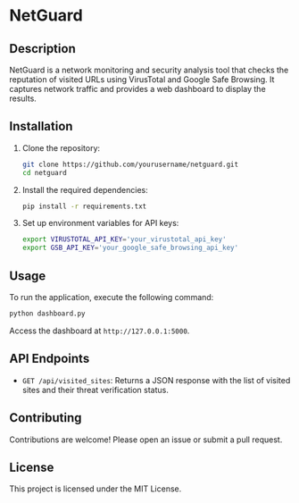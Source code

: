 # NetGuard

## Description
NetGuard is a network monitoring and security analysis tool that checks the reputation of visited URLs using VirusTotal and Google Safe Browsing. It captures network traffic and provides a web dashboard to display the results.

## Installation
1. Clone the repository:
   ```bash
   git clone https://github.com/yourusername/netguard.git
   cd netguard
   ```

2. Install the required dependencies:
   ```bash
   pip install -r requirements.txt
   ```

3. Set up environment variables for API keys:
   ```bash
   export VIRUSTOTAL_API_KEY='your_virustotal_api_key'
   export GSB_API_KEY='your_google_safe_browsing_api_key'
   ```

## Usage
To run the application, execute the following command:
```bash
python dashboard.py
```
Access the dashboard at `http://127.0.0.1:5000`.

## API Endpoints
- `GET /api/visited_sites`: Returns a JSON response with the list of visited sites and their threat verification status.

## Contributing
Contributions are welcome! Please open an issue or submit a pull request.

## License
This project is licensed under the MIT License.
